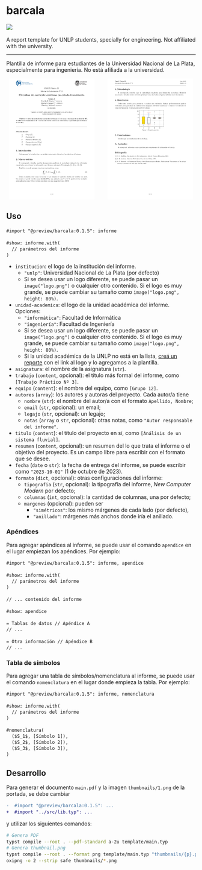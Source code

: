 # barcala

![](https://img.shields.io/badge/Typst-0.14.0-blue?style=flat-square&logo=typst&logoColor=white&labelColor=239DAD&color=555555)


A report template for UNLP students, specially for engineering. Not affiliated with the university.

---

Plantilla de informe para estudiantes de la Universidad Nacional de La Plata, especialmente para ingeniería. No está afiliada a la universidad.

<p align="center">
  <img alt="Documento de ejemplo, página 1" src="./thumbnails/1.png" width="45%">
&nbsp; &nbsp; &nbsp; &nbsp;
  <img alt="Documento de ejemplo, página 2" src="./thumbnails/2.png" width="45%">
</p>

## Uso

```typst
#import "@preview/barcala:0.1.5": informe

#show: informe.with(
  // parámetros del informe
)
```

- `institucion`: el logo de la institución del informe.
  - `"unlp"`: Universidad Nacional de La Plata (por defecto)
  - Si se desea usar un logo diferente, se puede pasar un `image("logo.png")` o cualquier otro contenido. Si el logo es muy grande, se puede cambiar su tamaño como `image("logo.png", height: 80%)`.
- `unidad-academica`: el logo de la unidad académica del informe. Opciones:
  - `"informática"`: Facultad de Informática
  - `"ingeniería"`: Facultad de Ingeniería
  - Si se desea usar un logo diferente, se puede pasar un `image("logo.png")` o cualquier otro contenido. Si el logo es muy grande, se puede cambiar su tamaño como `image("logo.png", height: 80%)`.
  - Si la unidad académica de la UNLP no está en la lista, [creá un reporte](https://github.com/JuanM04/barcala/issues/new) con el link al logo y lo agregamos a la plantilla.
- `asignatura`: el nombre de la asignatura (`str`).
- `trabajo` (`content`, opcional): el título más formal del informe, como `[Trabajo Práctico Nº 3]`.
- `equipo` (`content`): el nombre del equipo, como `[Grupo 12]`.
- `autores` (`array`): los autores y autoras del proyecto. Cada autor/a tiene
  - `nombre` (`str`): el nombre del autor/a con el formato `Apellido, Nombre`; 
  - `email` (`str`, opcional): un email;
  - `legajo` (`str`, opcional): un legajo;
  - `notas` (`array` o `str`, opcional): otras notas, como `"Autor responsable del informe"`.
- `titulo` (`content`): el título del proyecto en sí, como `[Análisis de un sistema fluvial]`.
- `resumen` (`content`, opcional): un resumen del lo que trata el informe o el objetivo del proyecto. Es un campo libre para escribir con el formato que se desee.
- `fecha` (`date` o `str`): la fecha de entrega del informe, se puede escribir como `"2023-10-01"` (1 de octubre de 2023).
- `formato` (`dict`, opcional): otras configuraciones del informe:
  - `tipografia` (`str`, opcional): la tipografía del informe, _New Computer Modern_ por defecto;
  - `columnas` (`int`, opcional): la cantidad de columnas, una por defecto;
  - `margenes` (opcional): pueden ser
    - `"simétricos"`: los mismo márgenes de cada lado (por defecto),
    - `"anillado"`: márgenes más anchos donde iría el anillado.


### Apéndices

Para agregar apéndices al informe, se puede usar el comando `apendice` en el lugar empiezan los apéndices. Por ejemplo:

```typst
#import "@preview/barcala:0.1.5": informe, apendice

#show: informe.with(
  // parámetros del informe
)

// ... contenido del informe

#show: apendice

= Tablas de datos // Apéndice A
// ...

= Otra información // Apéndice B
// ...
```

### Tabla de símbolos

Para agregar una tabla de símbolos/nomenclatura al informe, se puede usar el comando `nomenclatura` en el lugar donde empieza la tabla. Por ejemplo:

```typst
#import "@preview/barcala:0.1.5": informe, nomenclatura

#show: informe.with(
  // parámetros del informe
)

#nomenclatura(
  ($S_1$, [Símbolo 1]),
  ($S_2$, [Símbolo 2]),
  ($S_3$, [Símbolo 3]),
)
```

## Desarrollo

Para generar el documento `main.pdf` y la imagen `thumbnails/1.png` de la portada, se debe cambiar

```diff
-  #import "@preview/barcala:0.1.5": ...
+  #import "../src/lib.typ": ...
```

y utilizar los siguientes comandos:

```bash
# Genera PDF
typst compile --root . --pdf-standard a-2u template/main.typ
# Genera thumbnail.png
typst compile --root . --format png template/main.typ "thumbnails/{p}.png"
oxipng -o 2 --strip safe thumbnails/*.png
```